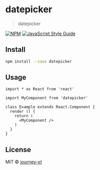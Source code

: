 # datepicker

> datepicker

[![NPM](https://img.shields.io/npm/v/datepicker.svg)](https://www.npmjs.com/package/datepicker) [![JavaScript Style Guide](https://img.shields.io/badge/code_style-standard-brightgreen.svg)](https://standardjs.com)

## Install

```bash
npm install --save datepicker
```

## Usage

```tsx
import * as React from 'react'

import MyComponent from 'datepicker'

class Example extends React.Component {
  render () {
    return (
      <MyComponent />
    )
  }
}
```

## License

MIT © [journey-xt](https://github.com/journey-xt)
